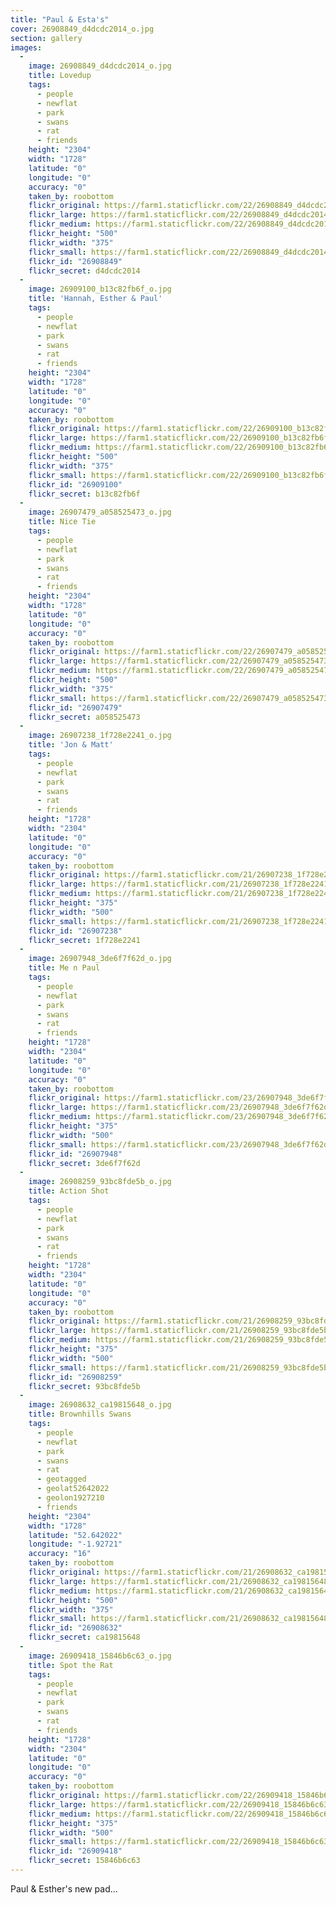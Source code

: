 ```yaml
---
title: "Paul & Esta's"
cover: 26908849_d4dcdc2014_o.jpg
section: gallery
images:
  - 
    image: 26908849_d4dcdc2014_o.jpg
    title: Lovedup
    tags:
      - people
      - newflat
      - park
      - swans
      - rat
      - friends
    height: "2304"
    width: "1728"
    latitude: "0"
    longitude: "0"
    accuracy: "0"
    taken_by: roobottom
    flickr_original: https://farm1.staticflickr.com/22/26908849_d4dcdc2014_o.jpg
    flickr_large: https://farm1.staticflickr.com/22/26908849_d4dcdc2014_b.jpg
    flickr_medium: https://farm1.staticflickr.com/22/26908849_d4dcdc2014.jpg
    flickr_height: "500"
    flickr_width: "375"
    flickr_small: https://farm1.staticflickr.com/22/26908849_d4dcdc2014_m.jpg
    flickr_id: "26908849"
    flickr_secret: d4dcdc2014
  - 
    image: 26909100_b13c82fb6f_o.jpg
    title: 'Hannah, Esther & Paul'
    tags:
      - people
      - newflat
      - park
      - swans
      - rat
      - friends
    height: "2304"
    width: "1728"
    latitude: "0"
    longitude: "0"
    accuracy: "0"
    taken_by: roobottom
    flickr_original: https://farm1.staticflickr.com/22/26909100_b13c82fb6f_o.jpg
    flickr_large: https://farm1.staticflickr.com/22/26909100_b13c82fb6f_b.jpg
    flickr_medium: https://farm1.staticflickr.com/22/26909100_b13c82fb6f.jpg
    flickr_height: "500"
    flickr_width: "375"
    flickr_small: https://farm1.staticflickr.com/22/26909100_b13c82fb6f_m.jpg
    flickr_id: "26909100"
    flickr_secret: b13c82fb6f
  - 
    image: 26907479_a058525473_o.jpg
    title: Nice Tie
    tags:
      - people
      - newflat
      - park
      - swans
      - rat
      - friends
    height: "2304"
    width: "1728"
    latitude: "0"
    longitude: "0"
    accuracy: "0"
    taken_by: roobottom
    flickr_original: https://farm1.staticflickr.com/22/26907479_a058525473_o.jpg
    flickr_large: https://farm1.staticflickr.com/22/26907479_a058525473_b.jpg
    flickr_medium: https://farm1.staticflickr.com/22/26907479_a058525473.jpg
    flickr_height: "500"
    flickr_width: "375"
    flickr_small: https://farm1.staticflickr.com/22/26907479_a058525473_m.jpg
    flickr_id: "26907479"
    flickr_secret: a058525473
  - 
    image: 26907238_1f728e2241_o.jpg
    title: 'Jon & Matt'
    tags:
      - people
      - newflat
      - park
      - swans
      - rat
      - friends
    height: "1728"
    width: "2304"
    latitude: "0"
    longitude: "0"
    accuracy: "0"
    taken_by: roobottom
    flickr_original: https://farm1.staticflickr.com/21/26907238_1f728e2241_o.jpg
    flickr_large: https://farm1.staticflickr.com/21/26907238_1f728e2241_b.jpg
    flickr_medium: https://farm1.staticflickr.com/21/26907238_1f728e2241.jpg
    flickr_height: "375"
    flickr_width: "500"
    flickr_small: https://farm1.staticflickr.com/21/26907238_1f728e2241_m.jpg
    flickr_id: "26907238"
    flickr_secret: 1f728e2241
  - 
    image: 26907948_3de6f7f62d_o.jpg
    title: Me n Paul
    tags:
      - people
      - newflat
      - park
      - swans
      - rat
      - friends
    height: "1728"
    width: "2304"
    latitude: "0"
    longitude: "0"
    accuracy: "0"
    taken_by: roobottom
    flickr_original: https://farm1.staticflickr.com/23/26907948_3de6f7f62d_o.jpg
    flickr_large: https://farm1.staticflickr.com/23/26907948_3de6f7f62d_b.jpg
    flickr_medium: https://farm1.staticflickr.com/23/26907948_3de6f7f62d.jpg
    flickr_height: "375"
    flickr_width: "500"
    flickr_small: https://farm1.staticflickr.com/23/26907948_3de6f7f62d_m.jpg
    flickr_id: "26907948"
    flickr_secret: 3de6f7f62d
  - 
    image: 26908259_93bc8fde5b_o.jpg
    title: Action Shot
    tags:
      - people
      - newflat
      - park
      - swans
      - rat
      - friends
    height: "1728"
    width: "2304"
    latitude: "0"
    longitude: "0"
    accuracy: "0"
    taken_by: roobottom
    flickr_original: https://farm1.staticflickr.com/21/26908259_93bc8fde5b_o.jpg
    flickr_large: https://farm1.staticflickr.com/21/26908259_93bc8fde5b_b.jpg
    flickr_medium: https://farm1.staticflickr.com/21/26908259_93bc8fde5b.jpg
    flickr_height: "375"
    flickr_width: "500"
    flickr_small: https://farm1.staticflickr.com/21/26908259_93bc8fde5b_m.jpg
    flickr_id: "26908259"
    flickr_secret: 93bc8fde5b
  - 
    image: 26908632_ca19815648_o.jpg
    title: Brownhills Swans
    tags:
      - people
      - newflat
      - park
      - swans
      - rat
      - geotagged
      - geolat52642022
      - geolon1927210
      - friends
    height: "2304"
    width: "1728"
    latitude: "52.642022"
    longitude: "-1.92721"
    accuracy: "16"
    taken_by: roobottom
    flickr_original: https://farm1.staticflickr.com/21/26908632_ca19815648_o.jpg
    flickr_large: https://farm1.staticflickr.com/21/26908632_ca19815648_b.jpg
    flickr_medium: https://farm1.staticflickr.com/21/26908632_ca19815648.jpg
    flickr_height: "500"
    flickr_width: "375"
    flickr_small: https://farm1.staticflickr.com/21/26908632_ca19815648_m.jpg
    flickr_id: "26908632"
    flickr_secret: ca19815648
  - 
    image: 26909418_15846b6c63_o.jpg
    title: Spot the Rat
    tags:
      - people
      - newflat
      - park
      - swans
      - rat
      - friends
    height: "1728"
    width: "2304"
    latitude: "0"
    longitude: "0"
    accuracy: "0"
    taken_by: roobottom
    flickr_original: https://farm1.staticflickr.com/22/26909418_15846b6c63_o.jpg
    flickr_large: https://farm1.staticflickr.com/22/26909418_15846b6c63_b.jpg
    flickr_medium: https://farm1.staticflickr.com/22/26909418_15846b6c63.jpg
    flickr_height: "375"
    flickr_width: "500"
    flickr_small: https://farm1.staticflickr.com/22/26909418_15846b6c63_m.jpg
    flickr_id: "26909418"
    flickr_secret: 15846b6c63
---
```

Paul &amp; Esther's new pad...